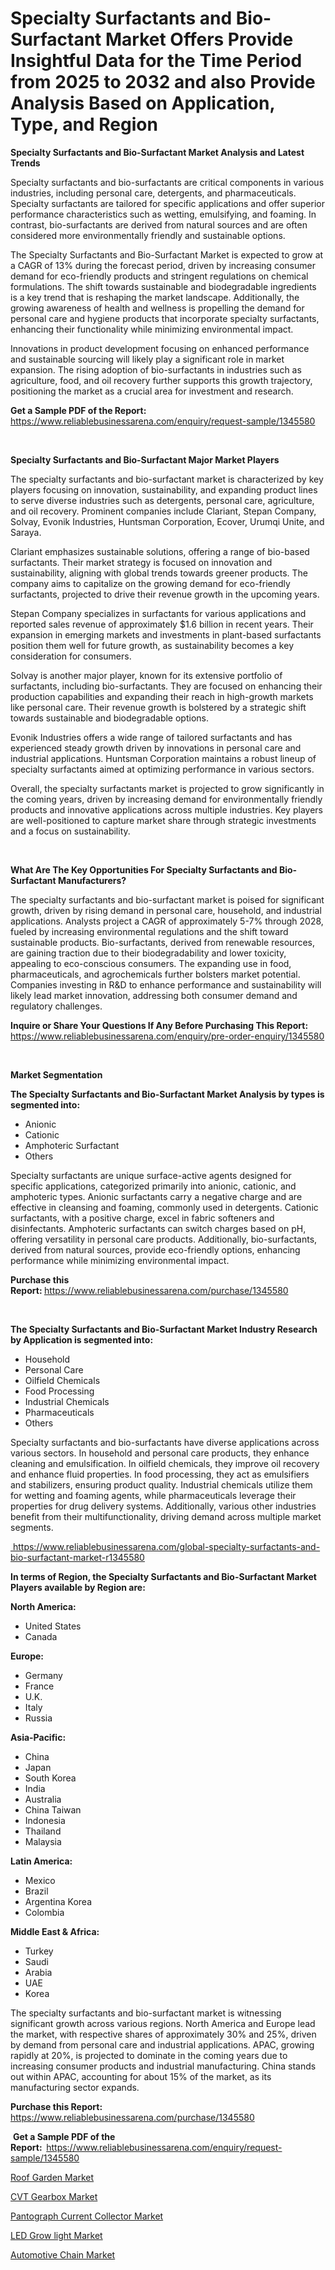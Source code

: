 <p><h1>Specialty Surfactants and Bio-Surfactant Market Offers Provide Insightful Data for the Time Period from 2025 to 2032 and also Provide Analysis Based on Application, Type, and Region</h1></p><p><strong>Specialty Surfactants and Bio-Surfactant Market Analysis and Latest Trends</strong></p>
<p><p>Specialty surfactants and bio-surfactants are critical components in various industries, including personal care, detergents, and pharmaceuticals. Specialty surfactants are tailored for specific applications and offer superior performance characteristics such as wetting, emulsifying, and foaming. In contrast, bio-surfactants are derived from natural sources and are often considered more environmentally friendly and sustainable options.</p><p>The Specialty Surfactants and Bio-Surfactant Market is expected to grow at a CAGR of 13% during the forecast period, driven by increasing consumer demand for eco-friendly products and stringent regulations on chemical formulations. The shift towards sustainable and biodegradable ingredients is a key trend that is reshaping the market landscape. Additionally, the growing awareness of health and wellness is propelling the demand for personal care and hygiene products that incorporate specialty surfactants, enhancing their functionality while minimizing environmental impact.</p><p>Innovations in product development focusing on enhanced performance and sustainable sourcing will likely play a significant role in market expansion. The rising adoption of bio-surfactants in industries such as agriculture, food, and oil recovery further supports this growth trajectory, positioning the market as a crucial area for investment and research.</p></p>
<p><strong>Get a Sample PDF of the Report:&nbsp;</strong> <a href="https://www.reliablebusinessarena.com/enquiry/request-sample/1345580?utm_campaign=2194&utm_medium=2&utm_source=Github&utm_content=ia&utm_term=02022025&utm_id=specialty-surfactants-and-bio-surfactant">https://www.reliablebusinessarena.com/enquiry/request-sample/1345580</a></p>
<p>&nbsp;</p>
<p><strong>Specialty Surfactants and Bio-Surfactant Major Market Players</strong></p>
<p><p>The specialty surfactants and bio-surfactant market is characterized by key players focusing on innovation, sustainability, and expanding product lines to serve diverse industries such as detergents, personal care, agriculture, and oil recovery. Prominent companies include Clariant, Stepan Company, Solvay, Evonik Industries, Huntsman Corporation, Ecover, Urumqi Unite, and Saraya.</p><p>Clariant emphasizes sustainable solutions, offering a range of bio-based surfactants. Their market strategy is focused on innovation and sustainability, aligning with global trends towards greener products. The company aims to capitalize on the growing demand for eco-friendly surfactants, projected to drive their revenue growth in the upcoming years.</p><p>Stepan Company specializes in surfactants for various applications and reported sales revenue of approximately $1.6 billion in recent years. Their expansion in emerging markets and investments in plant-based surfactants position them well for future growth, as sustainability becomes a key consideration for consumers.</p><p>Solvay is another major player, known for its extensive portfolio of surfactants, including bio-surfactants. They are focused on enhancing their production capabilities and expanding their reach in high-growth markets like personal care. Their revenue growth is bolstered by a strategic shift towards sustainable and biodegradable options.</p><p>Evonik Industries offers a wide range of tailored surfactants and has experienced steady growth driven by innovations in personal care and industrial applications. Huntsman Corporation maintains a robust lineup of specialty surfactants aimed at optimizing performance in various sectors.</p><p>Overall, the specialty surfactants market is projected to grow significantly in the coming years, driven by increasing demand for environmentally friendly products and innovative applications across multiple industries. Key players are well-positioned to capture market share through strategic investments and a focus on sustainability.</p></p>
<p>&nbsp;</p>
<p><strong>What Are The Key Opportunities For Specialty Surfactants and Bio-Surfactant Manufacturers?</strong></p>
<p><p>The specialty surfactants and bio-surfactant market is poised for significant growth, driven by rising demand in personal care, household, and industrial applications. Analysts project a CAGR of approximately 5-7% through 2028, fueled by increasing environmental regulations and the shift toward sustainable products. Bio-surfactants, derived from renewable resources, are gaining traction due to their biodegradability and lower toxicity, appealing to eco-conscious consumers. The expanding use in food, pharmaceuticals, and agrochemicals further bolsters market potential. Companies investing in R&D to enhance performance and sustainability will likely lead market innovation, addressing both consumer demand and regulatory challenges.</p></p>
<p><strong>Inquire or Share Your Questions If Any Before Purchasing This Report:</strong> <a href="https://www.reliablebusinessarena.com/enquiry/pre-order-enquiry/1345580?utm_campaign=2194&utm_medium=2&utm_source=Github&utm_content=ia&utm_term=02022025&utm_id=specialty-surfactants-and-bio-surfactant">https://www.reliablebusinessarena.com/enquiry/pre-order-enquiry/1345580</a></p>
<p>&nbsp;</p>
<p><strong>Market Segmentation</strong></p>
<p><strong>The Specialty Surfactants and Bio-Surfactant Market Analysis by types is segmented into:</strong></p>
<p><ul><li>Anionic</li><li>Cationic</li><li>Amphoteric Surfactant</li><li>Others</li></ul></p>
<p><p>Specialty surfactants are unique surface-active agents designed for specific applications, categorized primarily into anionic, cationic, and amphoteric types. Anionic surfactants carry a negative charge and are effective in cleansing and foaming, commonly used in detergents. Cationic surfactants, with a positive charge, excel in fabric softeners and disinfectants. Amphoteric surfactants can switch charges based on pH, offering versatility in personal care products. Additionally, bio-surfactants, derived from natural sources, provide eco-friendly options, enhancing performance while minimizing environmental impact.</p></p>
<p><strong>Purchase this Report:&nbsp;</strong><a href="https://www.reliablebusinessarena.com/purchase/1345580?utm_campaign=2194&utm_medium=2&utm_source=Github&utm_content=ia&utm_term=02022025&utm_id=specialty-surfactants-and-bio-surfactant">https://www.reliablebusinessarena.com/purchase/1345580</a></p>
<p>&nbsp;</p>
<p><strong>The Specialty Surfactants and Bio-Surfactant Market Industry Research by Application is segmented into:</strong></p>
<p><ul><li>Household</li><li>Personal Care</li><li>Oilfield Chemicals</li><li>Food Processing</li><li>Industrial Chemicals</li><li>Pharmaceuticals</li><li>Others</li></ul></p>
<p><p>Specialty surfactants and bio-surfactants have diverse applications across various sectors. In household and personal care products, they enhance cleaning and emulsification. In oilfield chemicals, they improve oil recovery and enhance fluid properties. In food processing, they act as emulsifiers and stabilizers, ensuring product quality. Industrial chemicals utilize them for wetting and foaming agents, while pharmaceuticals leverage their properties for drug delivery systems. Additionally, various other industries benefit from their multifunctionality, driving demand across multiple market segments.</p></p>
<p><a href="https://www.reliablebusinessarena.com/global-specialty-surfactants-and-bio-surfactant-market-r1345580?utm_campaign=2194&utm_medium=2&utm_source=Github&utm_content=ia&utm_term=02022025&utm_id=specialty-surfactants-and-bio-surfactant">&nbsp;https://www.reliablebusinessarena.com/global-specialty-surfactants-and-bio-surfactant-market-r1345580</a></p>
<p><strong>In terms of Region, the Specialty Surfactants and Bio-Surfactant Market Players available by Region are:</strong></p>
<p>
    <p> <strong> North America: </strong>
        <ul>
            <li>United States</li>
            <li>Canada</li>
        </ul>
        </p> 
    <p> <strong> Europe: </strong>
        <ul>
            <li>Germany</li>
            <li>France</li>
            <li>U.K.</li>
            <li>Italy</li>
            <li>Russia</li>
        </ul>
        </p> 
    <p> <strong> Asia-Pacific: </strong>
        <ul>
            <li>China</li>
            <li>Japan</li>
            <li>South Korea</li>
            <li>India</li>
            <li>Australia</li>
            <li>China Taiwan</li>
            <li>Indonesia</li>
            <li>Thailand</li>
            <li>Malaysia</li>
        </ul>
        </p> 
    <p> <strong> Latin America: </strong>
        <ul>
            <li>Mexico</li>
            <li>Brazil</li>
            <li>Argentina Korea</li>
            <li>Colombia</li>
        </ul>
        </p> 
    <p> <strong> Middle East & Africa: </strong>
        <ul>
            <li>Turkey</li>
            <li>Saudi</li>
            <li>Arabia</li>
            <li>UAE</li>
            <li>Korea</li>
        </ul>
    </p>
    </p>
<p><p>The specialty surfactants and bio-surfactant market is witnessing significant growth across various regions. North America and Europe lead the market, with respective shares of approximately 30% and 25%, driven by demand from personal care and industrial applications. APAC, growing rapidly at 20%, is projected to dominate in the coming years due to increasing consumer products and industrial manufacturing. China stands out within APAC, accounting for about 15% of the market, as its manufacturing sector expands.</p></p>
<p><strong>Purchase this Report: </strong><a href="https://www.reliablebusinessarena.com/purchase/1345580?utm_campaign=2194&utm_medium=2&utm_source=Github&utm_content=ia&utm_term=02022025&utm_id=specialty-surfactants-and-bio-surfactant">https://www.reliablebusinessarena.com/purchase/1345580</a></p>
<p>&nbsp;<strong>Get a Sample PDF of the Report:&nbsp;&nbsp;</strong><a href="https://www.reliablebusinessarena.com/enquiry/request-sample/1345580?utm_campaign=2194&utm_medium=2&utm_source=Github&utm_content=ia&utm_term=02022025&utm_id=specialty-surfactants-and-bio-surfactant">https://www.reliablebusinessarena.com/enquiry/request-sample/1345580</a></p>
<p><strong></strong></p>
<p><p><a href="https://www.linkedin.com/pulse/roof-garden-market-forecast-2025-2032-components-applications-wvh1f?utm_campaign=2194&utm_medium=2&utm_source=Github&utm_content=ia&utm_term=02022025&utm_id=specialty-surfactants-and-bio-surfactant">Roof Garden Market</a></p><p><a href="https://www.linkedin.com/pulse/cvt-gearbox-market-size-cagr-46-forecast-highlighting-yhvse?utm_campaign=2194&utm_medium=2&utm_source=Github&utm_content=ia&utm_term=02022025&utm_id=specialty-surfactants-and-bio-surfactant">CVT Gearbox Market</a></p><p><a href="https://www.linkedin.com/pulse/projected-revenue-market-growth-pantograph-current-collector-xpize?utm_campaign=2194&utm_medium=2&utm_source=Github&utm_content=ia&utm_term=02022025&utm_id=specialty-surfactants-and-bio-surfactant">Pantograph Current Collector Market</a></p><p><a href="https://www.linkedin.com/pulse/global-led-grow-light-market-analysis-2025-2032-average-pglsf?utm_campaign=2194&utm_medium=2&utm_source=Github&utm_content=ia&utm_term=02022025&utm_id=specialty-surfactants-and-bio-surfactant">LED Grow light Market</a></p><p><a href="https://www.linkedin.com/pulse/in-depth-analysis-size-automotive-chain-market-its-rapidgrowth-cbuze?utm_campaign=2194&utm_medium=2&utm_source=Github&utm_content=ia&utm_term=02022025&utm_id=specialty-surfactants-and-bio-surfactant">Automotive Chain Market</a></p></p>